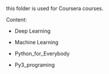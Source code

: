 this folder is used for Coursera courses.  
  
Content:  

+ Deep Learning  

+ Machine Learning  

+ Python_for_Everybody  

+ Py3_programing  
